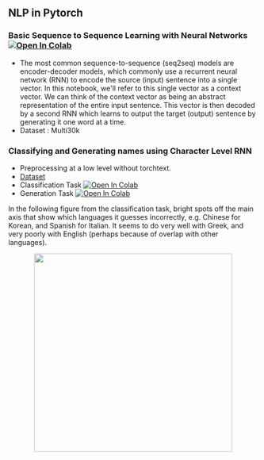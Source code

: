 ## NLP in Pytorch 


### Basic Sequence to Sequence Learning with Neural Networks [![Open In Colab](https://colab.research.google.com/assets/colab-badge.svg)](https://colab.research.google.com/drive/1ouQJVR1HUeUXrh8AbJGmM_v11rRbXMFD)
- The most common sequence-to-sequence (seq2seq) models are encoder-decoder models, which commonly use a recurrent neural network (RNN) to encode the source (input) sentence into a single vector. In this notebook, we'll refer to this single vector as a context vector. We can think of the context vector as being an abstract representation of the entire input sentence. This vector is then decoded by a second RNN which learns to output the target (output) sentence by generating it one word at a time. 
- Dataset : Multi30k
 
### Classifying and Generating names using Character Level RNN 

- Preprocessing at a low level without torchtext. 
- [Dataset](https://download.pytorch.org/tutorial/data.zip)    
- Classification Task [![Open In Colab](https://colab.research.google.com/assets/colab-badge.svg)](https://colab.research.google.com/drive/1JZ8G054iHjGgv8Ub3zt7X_3cR3QFrk6e)    
- Generation Task     [![Open In Colab](https://colab.research.google.com/assets/colab-badge.svg)](https://colab.research.google.com/drive/10xdiIusBsy87d6CIkQzO3c2q2fD7wd77)

In the following figure from the classification task, bright spots off the main axis that show which languages it guesses incorrectly, e.g. Chinese for Korean, and Spanish for Italian. It seems to do very well with Greek, and very poorly with English (perhaps because of overlap with other languages).
<p align = "center">
  <img src="https://pytorch.org/tutorials/_images/sphx_glr_char_rnn_classification_tutorial_002.png" width="400">
</p>

  
